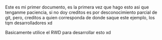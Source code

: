 Este es mi primer documento, es la primera vez que hago esto asi que tenganme paciencia, si no doy creditos es por desconocimiento parcial de git, pero, creditos a quien corresponda de donde saque este ejemplo, los tqm desarrolladores xd

Basicamente utilice el RWD para desarrollar esto xd
